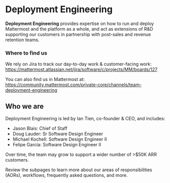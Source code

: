 # Deployment Engineering

**Deployment Engineering** provides expertise on how to run and deploy Mattermost and the platform as a whole, and act as extensions of R&D supporting our customers in partnership with post-sales and revenue retention teams.

### Where to find us

We rely on Jira to track our day-to-day work & customer-facing work: https://mattermost.atlassian.net/jira/software/c/projects/MM/boards/127

You can also find us in Mattermost at: https://community.mattermost.com/private-core/channels/team-deployment-engineering

## Who we are

Deployment Engineering is led by Ian Tien, co-founder & CEO, and includes:

* Jason Blais: Chief of Staff
* Doug Lauder: Sr Software Design Engineer
* Michael Kochell: Software Design Engineer II
* Felipe Garcia: Software Design Engineer II

Over time, the team may grow to support a wider number of >$50K ARR customers.

Review the subpages to learn more about our areas of responsibilities (AORs), workflows, frequently asked questions, and more.
